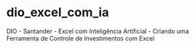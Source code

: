 # dio_excel_com_ia
DIO - Santander - Excel com Inteligência Artificial - Criando uma Ferramenta de Controle de Investimentos com Excel
